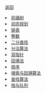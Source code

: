 <p> <a href="../数据结构&算法.md">返回</a></p>

<div>
  <li><a href="./type/前缀树.md">前缀树</a> </li>
  <li><a href="./type/动态规划.md">动态规划</a> </li>
  <li><a href="./type/链表.md">链表</a> </li>
  <li><a href="./type/整数.md">整数</a> </li>
  <li><a href="./type/二分查找.md">二分查找</a> </li>
  <li><a href="./type/分治算法.md">分治算法</a> </li>
  <li><a href="./type/双指针.md">双指针</a> </li>
  <li><a href="./type/回溯法.md">回溯法</a> </li>
  <li><a href="./type/排序.md">排序</a> </li>
  <li><a href="./type/搜索与回溯算法.md">搜索与回溯算法</a> </li>
  <li><a href="./type/查找算法.md">查找算法</a> </li>
  <li><a href="./type/栈与队列.md">栈与队列</a> </li>
</div>
